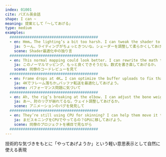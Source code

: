 ```yaml
---
index: 01001
cite: パズル英会話
shape: I can ~
meaning: 提案として「〜してあげる」
type: medium
examples:
  ########################################
  - en: Hmm… The lighting’s a bit too harsh. I can tweak the shader to smooth it out.
    ja: うーん、ライティングがちょっときついな。シェーダーを調整して柔らかくしてあげるか。
    scene: Shader最適化中の独り言
  ########################################
  - en: This normal mapping could look better. I can rewrite the math to make it more accurate.
    ja: このノーマルマッピング、もっと良くできそうだな。数式を書き直してあげるか。
    scene: 同僚のコードレビューを見て
  ########################################
  - en: Frame drops at 4K… I can optimize the buffer uploads to fix that.
    ja: 4Kでフレーム落ちか…バッファ転送を最適化してあげよう。
    scene: パフォーマンス問題に気づいて
  ########################################
  - en: Ah, the rig’s breaking at the elbow. I can adjust the bone weights to fix it.
    ja: あー、肘のリグが崩れてるな。ウェイト調整してあげるか。
    scene: アニメーションのバグを発見して
  ########################################
  - en: They’re still using CPU for skinning? I can help them move it to the GPU.
    ja: まだスキニングをCPUでやってるの？GPUに移してあげよう。
    scene: 同僚のプロジェクトを横目で見ながら
  ########################################
---
```


技術的な気づきをもとに「やってあげようか」という軽い意思表示として自然に使える表現

